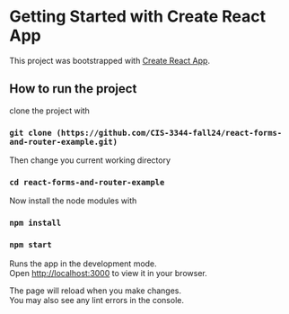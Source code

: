 # Getting Started with Create React App

This project was bootstrapped with [Create React App](https://github.com/facebook/create-react-app).

## How to run the project

clone the project with

### `git clone (https://github.com/CIS-3344-fall24/react-forms-and-router-example.git)`

Then change you current working directory

### `cd react-forms-and-router-example`

Now install the node modules with

### `npm install`

### `npm start`

Runs the app in the development mode.\
Open [http://localhost:3000](http://localhost:3000) to view it in your browser.

The page will reload when you make changes.\
You may also see any lint errors in the console.

